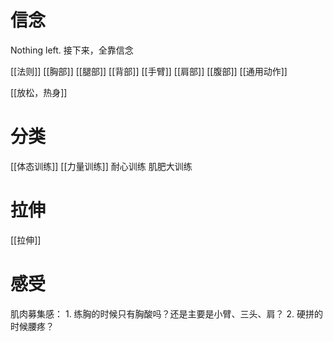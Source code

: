 # 信念
Nothing left. 
接下来，全靠信念


[[法则]] 
[[胸部]] 
[[腿部]] 
[[背部]] 
[[手臂]] 
[[肩部]] 
[[腹部]] 
[[通用动作]] 


[[放松，热身]] 
# 分类
[[体态训练]] 
[[力量训练]] 
耐心训练
肌肥大训练
# 拉伸
[[拉伸]] 
# 感受
肌肉募集感：
	1. 练胸的时候只有胸酸吗？还是主要是小臂、三头、肩？
	2. 硬拼的时候腰疼？